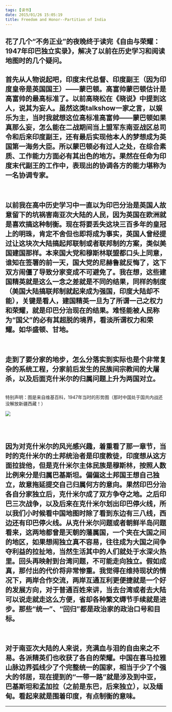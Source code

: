 ```yaml
---
tags: [读书]
date: 2015/01/26 15:05:19
title: Freedom and Honor--Partition of India
---
```


## 花了几个“不务正业”的夜晚终于读完《自由与荣耀：1947年印巴独立实录》，解决了以前在历史学习和阅读地图时的几个疑问。
## 首先从人物说起吧，印度末代总督、印度副王（因为印度皇帝是英国国王）——蒙巴顿。高富帅蒙巴顿估计是高富帅的最高标准了。以前高晓松在《晓说》中提到这人，说其为妄人。虽然这类talkshow一家之言，以娱乐为主，当时我就想这位高标准高富帅——蒙巴顿如果真那么妄，怎么能在二战期间当上盟军东南亚战区总司令和后来印度副王，还有最后实现他本人的梦想成为英国第一海务大臣。所以蒙巴顿必有过人之处，在综合素质、工作能力方面必有其出色的地方。果然在任命为印度末代副王的工作中，表现出的协调各方的能力堪称为一名协调专家。
<br/>

## 以前我在高中历史学习中一直以为印巴分治是英国人故意留下的坑祸害南亚次大陆的人民，因为英国在欧洲就是喜欢搞这种制衡。现在将要丢失这块三百多年的皇冠上的明珠，肯定不舍但也即将成为事实，英国人曾经提过让这块次大陆搞起邦联制或者联邦制的方案，类似美国建国那样。本来国大党和穆斯林联盟都口头上同意，谁知在签署的前一天，国大党的尼赫鲁就反悔了，这下双方闹僵了导致分家变成不可避免了。我在想，这些建国精英就是这么一念之差就是不同的结果，同样的制度（美国大陆搞联邦制就起来成为强国，印度大陆却不能），关键是看人，建国精英一旦为了所谓一己之权力和荣耀，就是印巴分治现在的结果。难怪能被人民称为“国父”的必有其超脱的境界，看淡所谓权力和荣耀。如华盛顿、甘地。

<br/>

## 走到了要分家的地步，怎么分落实到实际也是个非常复杂的系统工程，分家前后发生的民族间宗教间的大屠杀，以及后面克什米尔的归属问题上升为两国对立。

<br/>
特别声明：图是来自维基百科，1947年当时的形势图（那时中国处于国共内战还没解放新疆西藏！）

![](http://ww1.sinaimg.cn/large/67804861gw1eonglzghofj20hx0l3aek.jpg)

<br/>

<!--more-->
 
 <br/>
 
## 因为对克什米尔的风光感兴趣，着重看了那一章节，当时的克什米尔的土邦统治者是印度教徒，印度想从这方面拉拢他，但是克什米尔主体民族是穆斯林，按照人数比例来分是归属巴基斯坦。偏偏这土邦国王想自己独立，故意拖延提交自己归属何方的意向。果然印巴分治各自分家独立后，克什米尔成了双方争夺之地。之后印巴三次战争，以及后来在克什米尔划出印巴停火线，所以我们小时候看中国地图时除了看到东边有三八线，西边还有印巴停火线。从克什米尔问题或者朝鲜半岛问题看来，这两地都曾是天朝的藩属国，一个夹在大国之间的地区，如果想闹独立真不容易，往往成为大国之间争夺利益的拉扯地，当然生活其中的人们就处于水深火热里。回头再映射到台湾问题，不可能走向独立。假如成真，那付出的代价将非常惨重。我觉得在维持现状的情况下，两岸合作交流，两岸互通互利更便捷就是一个好的发展方向，对于普通百姓来讲，当去台湾或者去大陆可以说走就走这么方便，省却各种繁文缛节手续就是进步。那些“统一”、“回归”都是政治家的政治口号和目标。
 
 <br/>
 
## 对于南亚次大陆的人来说，充满血与泪的自由来之不易。各派精英们也收获了各自的荣耀。中国在喜马拉雅山脉边界弧线少了个完整统一的国家，相当于少了个强大的邻居，现在提到的“一带一路”就是涉及到中亚，巴基斯坦和孟加拉（之前是东巴，后来独立），以及缅甸。看起来就是围着印度，有点制衡的意味。

 * * *
